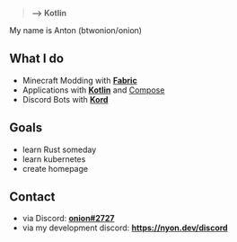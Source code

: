 > **--> Kotlin**

My name is Anton (btwonion/onion)

## What I do
- Minecraft Modding with [**Fabric**](https://fabricmc.net)
- Applications with [**Kotlin**](https://kotlinlang.org) and [Compose](https://github.com/JetBrains/compose-jb)
- Discord Bots with [**Kord**](https://github.com/kordlib/kord)

## Goals
- learn Rust someday
- learn kubernetes
- create homepage

## Contact
- via Discord: [**onion#2727**](https://discord.com/users/645263163411005440)
- via my development discord: **https://nyon.dev/discord**
